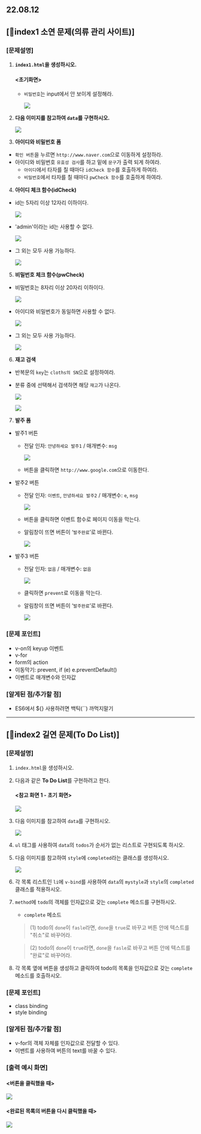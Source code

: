 ## 22.08.12

## [🦊index1 소연 문제(의류 관리 사이트)]

### [문제설명]

1. **`index1.html`을 생성하시오.**

   #### <초기화면>

   - `비밀번호`는 input에서 안 보이게 설정해라.

     ![](../img/8_12_1.jpg)

2. **다음 이미지를 참고하여 `data`를 구현하시오.**

   ![](../img/8_12_2.jpg)

3. **아이디와 비밀번호 폼**

- `확인 버튼`을 누르면 `http://www.naver.com`으로 이동하게 설정하라.
- 아이디와 비밀번호 `유효성 검사`를 하고 밑에 `문구`가 출력 되게 하여라.
  - `아이디`에서 타자를 칠 때마다 `idCheck 함수`를 호출하게 하여라.
  - `비밀번호`에서 타자를 칠 때마다 `pwCheck 함수`를 호출하게 하여라.

4. **아이디 체크 함수(idCheck)**

- id는 5자리 이상 12자리 이하이다.

  ![](../img/8_12_3.jpg)

- 'admin'이라는 id는 사용할 수 없다.

  ![](../img/8_12_4.jpg)

- 그 외는 모두 사용 가능하다.

  ![](../img/8_12_5.jpg)

5. **비밀번호 체크 함수(pwCheck)**

- 비밀번호는 8자리 이상 20자리 이하이다.

  ![](../img/8_12_6.jpg)

- 아이디와 비밀번호가 동일하면 사용할 수 없다.

  ![](../img/8_12_7.jpg)

- 그 외는 모두 사용 가능하다.

  ![](../img/8_12_8.jpg)

6. **재고 검색**

- 반복문의 `key`는 `cloths의 SN`으로 설정하여라.

- 분류 중에 선택해서 검색하면 해당 `재고`가 나온다.

  ![](../img/8_12_9.jpg)

  ![](../img/8_12_10.jpg)

7. **발주 폼**

- 발주1 버튼

  - 전달 인자: `안녕하세요 발주1` / 매개변수: `msg`

    ![](../img/8_12_11.jpg)

  - 버튼을 클릭하면 `http://www.google.com`으로 이동한다.

- 발주2 버튼

  - 전달 인자: `이벤트`, `안녕하세요 발주2` / 매개변수: `e`, `msg`

    ![](../img/8_12_12.jpg)

  - 버튼을 클릭하면 이벤트 함수로 페이지 이동을 막는다.

  - 알림창이 뜨면 버튼이 ‘`발주완료`’로 바뀐다.

    ![](../img/8_12_13.jpg)

- 발주3 버튼

  - 전달 인자: `없음` / 매개변수: `없음`

    ![](../img/8_12_14.jpg)

  - 클릭하면 `prevent`로 이동을 막는다.

  - 알림창이 뜨면 버튼이 ‘`발주완료`’로 바뀐다.

    ![](../img/8_12_15.jpg)

### [문제 포인트]

- v-on의 keyup 이벤트
- v-for
- form의 action
- 이동막기: prevent, if (e) e.preventDefault()
- 이벤트로 매개변수와 인자값

### [알게된 점/추가할 점]

- ES6에서 ${} 사용하려면 백틱(``) 까먹지말기

<hr/>

## [🐼index2 길연 문제(To Do List)]

### [문제설명]

1. `index.html`을 생성하시오.

2. 다음과 같은 **To Do List**를 구현하려고 한다.

   #### <참고 화면 1 - 초기 화면>

   ![](../img/8_12_16.png)

3. 다음 이미지를 참고하여 `data`를 구현하시오.

   ![](../img/8_12_17.png)

4. `ul` 태그를 사용하여 `data`의 `todos`가 순서가 없는 리스트로 구현되도록 하시오.

5. 다음 이미지를 참고하여 `style`에 `completed`라는 클래스를 생성하시오.

   ![](../img/8_12_18.png)

6. 각 목록 리스트인 `li`에 `v-bind`를 사용하여 `data`의 `mystyle`과 `style`의 `completed` 클래스를 적용하시오.

7. `method`에 `todo`의 객체를 인자값으로 갖는 `complete` 메소드를 구현하시오.

   - `complete` 메소드

   > (1) todo의 `done`이 `fasle`라면, `done`을 `true`로 바꾸고 버튼 안에 텍스트를 "취소"로 바꾸어라.

   > (2) todo의 `done`이 `true`라면, `done`을 `fasle`로 바꾸고 버튼 안에 텍스트를 "완료"로 바꾸어라.

8. 각 목록 옆에 버튼을 생성하고 클릭하여 todo의 목록을 인자값으로 갖는 `complete` 메소드를 호출하시오.

### [문제 포인트]

- class binding
- style binding

### [알게된 점/추가할 점]

- v-for의 객체 자체를 인자값으로 전달할 수 있다.
- 이밴트를 사용하여 버튼의 text를 바꿀 수 있다.

### [출력 예시 화면]

#### <버튼을 클릭했을 때>

![](../img/8_12_19.png)

#### <완료된 목록의 버튼을 다시 클릭했을 때>

![](../img/8_12_20.png)
